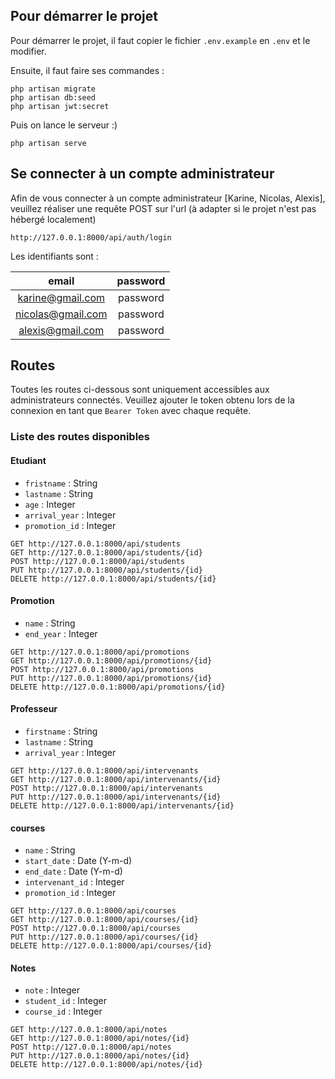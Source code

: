 ## Pour démarrer le projet

Pour démarrer le projet, il faut copier le fichier `.env.example` en `.env` et le modifier.<br/>

Ensuite, il faut faire ses commandes :

```
php artisan migrate
php artisan db:seed
php artisan jwt:secret
```

Puis on lance le serveur :)

```
php artisan serve
```

## Se connecter à un compte administrateur

Afin de vous connecter à un compte administrateur [Karine, Nicolas, Alexis], veuillez réaliser une requête POST sur l'url (à adapter si le projet n'est pas hébergé localement)

```
http://127.0.0.1:8000/api/auth/login
```

Les identifiants sont :

|       email       | password |
| :---------------: | :------: |
| karine@gmail.com  | password |
| nicolas@gmail.com | password |
| alexis@gmail.com  | password |

## Routes

Toutes les routes ci-dessous sont uniquement accessibles aux administrateurs connectés. Veuillez ajouter le token obtenu lors de la connexion en tant que `Bearer Token` avec chaque requête.

### Liste des routes disponibles

#### Etudiant

-   `fristname` : String
-   `lastname` : String
-   `age` : Integer
-   `arrival_year` : Integer
-   `promotion_id` : Integer

```
GET http://127.0.0.1:8000/api/students
GET http://127.0.0.1:8000/api/students/{id}
POST http://127.0.0.1:8000/api/students
PUT http://127.0.0.1:8000/api/students/{id}
DELETE http://127.0.0.1:8000/api/students/{id}
```

#### Promotion

-   `name` : String
-   `end_year` : Integer

```
GET http://127.0.0.1:8000/api/promotions
GET http://127.0.0.1:8000/api/promotions/{id}
POST http://127.0.0.1:8000/api/promotions
PUT http://127.0.0.1:8000/api/promotions/{id}
DELETE http://127.0.0.1:8000/api/promotions/{id}
```

#### Professeur

-   `firstname` : String
-   `lastname` : String
-   `arrival_year` : Integer

```
GET http://127.0.0.1:8000/api/intervenants
GET http://127.0.0.1:8000/api/intervenants/{id}
POST http://127.0.0.1:8000/api/intervenants
PUT http://127.0.0.1:8000/api/intervenants/{id}
DELETE http://127.0.0.1:8000/api/intervenants/{id}
```

#### courses

-   `name` : String
-   `start_date` : Date (Y-m-d)
-   `end_date` : Date (Y-m-d)
-   `intervenant_id` : Integer
-   `promotion_id` : Integer

```
GET http://127.0.0.1:8000/api/courses
GET http://127.0.0.1:8000/api/courses/{id}
POST http://127.0.0.1:8000/api/courses
PUT http://127.0.0.1:8000/api/courses/{id}
DELETE http://127.0.0.1:8000/api/courses/{id}
```

#### Notes

-   `note` : Integer
-   `student_id` : Integer
-   `course_id` : Integer

```
GET http://127.0.0.1:8000/api/notes
GET http://127.0.0.1:8000/api/notes/{id}
POST http://127.0.0.1:8000/api/notes
PUT http://127.0.0.1:8000/api/notes/{id}
DELETE http://127.0.0.1:8000/api/notes/{id}
```

